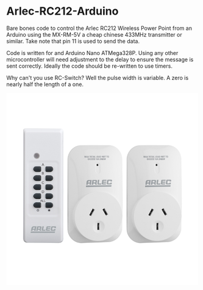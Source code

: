 # Arlec-RC212-Arduino
Bare bones code to control the Arlec RC212 Wireless Power Point from an Arduino using the MX-RM-5V a cheap chinese 433MHz transmitter or similar. Take note that pin 11 is used to send the data.

Code is written for and Arduino Nano ATMega328P. Using any other microcontroller will need adjustment to the delay to ensure the message is sent correctly. Ideally the code should be re-written to use timers.

Why can't you use RC-Switch? Well the pulse width is variable. A zero is nearly half the length of a one.

![RC212 image](RC212.jpg?raw=true "RC212 Image")
